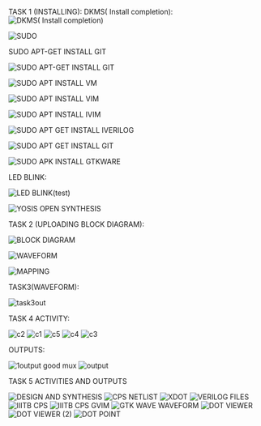 TASK 1 (INSTALLING):
DKMS( Install completion):
![DKMS( Install completion)](https://github.com/akhilbhandary21/vsd/assets/160320450/993c244f-944b-4937-a0db-925d97ad06ff)

![SUDO](https://github.com/akhilbhandary21/vsd/assets/160320450/201e277d-eb07-48a9-945d-b626014e9870)

SUDO APT-GET INSTALL GIT

![SUDO APT-GET INSTALL GIT](https://github.com/akhilbhandary21/vsd/assets/160320450/2ee521ea-f413-4239-82fd-8e83e213a01f)

![SUDO APT INSTALL VM](https://github.com/akhilbhandary21/vsd/assets/160320450/6b4ff3fa-1501-4f00-a1c3-993b4561b16b)

![SUDO APT INSTALL VIM](https://github.com/akhilbhandary21/vsd/assets/160320450/74b7770c-1415-491a-a7af-952b2ff014fb)

![SUDO APT INSTALL IVIM](https://github.com/akhilbhandary21/vsd/assets/160320450/69eaa4f4-d6a0-4cc8-a699-936452fa3f75)

![SUDO APT GET INSTALL IVERILOG](https://github.com/akhilbhandary21/vsd/assets/160320450/d4f129af-f313-426b-bb64-749fb161cff3)

![SUDO APT GET INSTALL GIT](https://github.com/akhilbhandary21/vsd/assets/160320450/dae053ff-3a96-4f39-8423-a618a8fb2381)

![SUDO APK INSTALL GTKWARE](https://github.com/akhilbhandary21/vsd/assets/160320450/7ce0607e-8725-407b-ad56-c27632889419)

LED BLINK:

![LED BLINK(test)](https://github.com/akhilbhandary21/vsd/assets/160320450/8c0eb2d4-3ea7-47a9-94ab-4df713aa21d4)

![YOSIS OPEN SYNTHESIS](https://github.com/akhilbhandary21/vsd/assets/160320450/1a361544-82dd-4f26-a62f-d030dbbee2eb)

TASK 2 (UPLOADING BLOCK DIAGRAM):

![BLOCK DIAGRAM](https://github.com/akhilbhandary21/vsd/assets/160320450/b4036fff-b3cc-4384-93da-15e34d3b4560)

![WAVEFORM](https://github.com/akhilbhandary21/vsd/assets/160320450/c5933053-65d4-47ce-9d15-5cb4c2d48dce)

![MAPPING](https://github.com/akhilbhandary21/vsd/assets/160320450/f5e10ae2-1f09-4f5e-9ebd-a5f3a7c64a25)

TASK3(WAVEFORM):

![task3out](https://github.com/akhilbhandary21/vsd/assets/160320450/91814ec3-ad1e-448c-ae8d-72025818c3df)

TASK 4
ACTIVITY:



![c2](https://github.com/akhilbhandary21/vsd/assets/160320450/01c5f3ca-242b-4d81-9d8a-6f3049c6a96a)
![c1](https://github.com/akhilbhandary21/vsd/assets/160320450/c15e113f-f60d-40dc-8fb2-a23a731487d1)
![c5](https://github.com/akhilbhandary21/vsd/assets/160320450/d6d23587-8c2b-4ebd-8386-89af26d0457b)
![c4](https://github.com/akhilbhandary21/vsd/assets/160320450/559af1a0-0a43-4bc5-a124-ef92be8b9246)
![c3](https://github.com/akhilbhandary21/vsd/assets/160320450/30a5226d-5459-4cae-8d53-14fe5e2548c2)


OUTPUTS:


![1output good mux](https://github.com/akhilbhandary21/vsd/assets/160320450/ced42b8a-f395-4401-8a61-2b8f63f6e3a5)
![output ](https://github.com/akhilbhandary21/vsd/assets/160320450/31c6a7b7-c9a6-412c-9c5f-773c6c094891)





TASK 5 ACTIVITIES AND OUTPUTS

![DESIGN AND SYNTHESIS](https://github.com/akhilbhandary21/vsd/assets/160320450/4525cfbd-0e22-4785-853c-e110842e7fd8)
![CPS NETLIST](https://github.com/akhilbhandary21/vsd/assets/160320450/5b6ade9e-da82-4bef-a4f3-f8901bfa5641)
![XDOT](https://github.com/akhilbhandary21/vsd/assets/160320450/d28be2b0-200c-4830-b104-007d104fcaf8)
![VERILOG FILES](https://github.com/akhilbhandary21/vsd/assets/160320450/8c86f6b5-1b42-4e2c-b7c9-1bff1e558649)
![IIITB CPS](https://github.com/akhilbhandary21/vsd/assets/160320450/d25d0fec-0c47-4453-ac60-fe5e704c133d)
![IIITB CPS GVIM](https://github.com/akhilbhandary21/vsd/assets/160320450/032d7495-c2b4-4454-8378-49345012b3f7)
![GTK WAVE WAVEFORM](https://github.com/akhilbhandary21/vsd/assets/160320450/ac8d04df-3484-46ed-a1b3-bcb786b51550)
![DOT VIEWER](https://github.com/akhilbhandary21/vsd/assets/160320450/fab63e9c-36c2-4ed4-b1ae-bf671a1adf55)
![DOT VIEWER (2)](https://github.com/akhilbhandary21/vsd/assets/160320450/56e9e804-98b3-4b7b-9ce1-ed46695554bd)
![DOT POINT](https://github.com/akhilbhandary21/vsd/assets/160320450/270f24bd-2a5d-48b1-92bb-94b19855045e)
